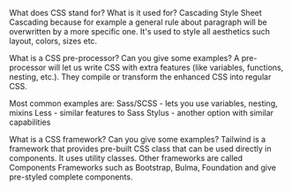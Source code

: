 What does CSS stand for? What is it used for?
Cascading Style Sheet
Cascading because for example a general rule about paragraph will be overwritten by a more specific one.
It's used to style all aesthetics such layout, colors, sizes etc.

What is a CSS pre-processor? Can you give some examples?
A pre-processor will let us write CSS with extra features (like variables, functions, nesting, etc.). They compile or transform the enhanced CSS into regular CSS.

Most common examples are:
Sass/SCSS - lets you use variables, nesting, mixins
Less - similar features to Sass
Stylus - another option with similar capabilities

What is a CSS framework? Can you give some examples?
Tailwind is a framework that provides pre-built CSS class that can be used directly in components. It uses utility classes.
Other frameworks are called Components Frameworks such as Bootstrap, Bulma, Foundation and give pre-styled complete components.
